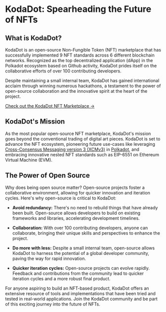 # KodaDot: Spearheading the Future of NFTs

## What is KodaDot?

KodaDot is an open-source Non-Fungible Token (NFT) marketplace that has successfully implemented 9 NFT standards across 6 different blockchain networks. Recognized as the top decentralized application (dApp) in the Polkadot ecosystem based on Github activity, KodaDot prides itself on the collaborative efforts of over 100 contributing developers.

Despite maintaining a small internal team, KodaDot has gained international acclaim through winning numerous hackathons, a testament to the power of open-source collaboration and the innovative spirit at the heart of the project.

[Check out the KodaDot NFT Marketplace ->](https://kodadot.xyz/)

## KodaDot's Mission

As the most popular open-source NFT marketplace, KodaDot's mission goes beyond the conventional trading of digital art pieces. KodaDot is set to advance the NFT ecosystem, pioneering future use-cases like leveraging [Cross-Consensus Messaging version 3 (XCMv3)](/core-concepts/polkadot/transfering-nfts-via-chains) in [Polkadot](/core-concepts/polkadot/what-are-polkadot-and-kusama), and embracing innovative nested NFT standards such as EIP-6551 on Ethereum Virtual Machine (EVM).

## The Power of Open Source

Why does being open source matter? Open-source projects foster a collaborative environment, allowing for quicker innovation and iteration cycles. Here's why open-source is critical to KodaDot:

- **Avoid redundancy:** There's no need to rebuild things that have already been built. Open-source allows developers to build on existing frameworks and libraries, accelerating development timelines.

- **Collaboration:** With over 100 contributing developers, anyone can collaborate, bringing their unique skills and perspectives to enhance the project.

- **Do more with less:** Despite a small internal team, open-source allows KodaDot to harness the potential of a global developer community, paving the way for rapid innovation.

- **Quicker iteration cycles:** Open-source projects can evolve rapidly. Feedback and contributions from the community lead to quicker iteration cycles and a more robust final product.

For anyone aspiring to build an NFT-based product, KodaDot offers an extensive resource of tools and implementations that have been tried and tested in real-world applications. Join the KodaDot community and be part of this exciting journey into the future of NFTs.